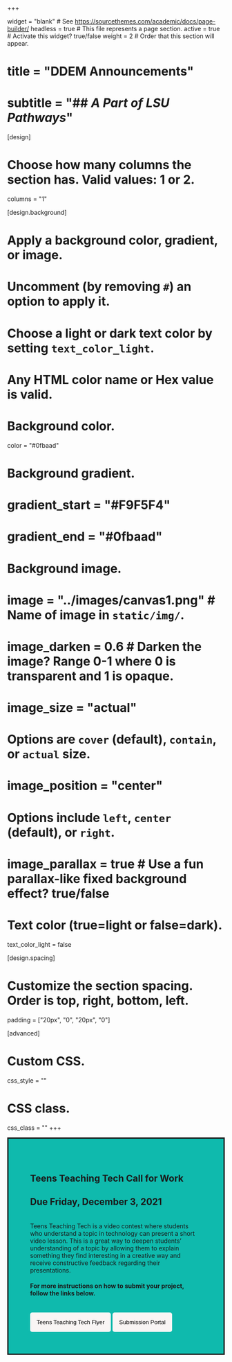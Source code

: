 +++

widget = "blank"  # See https://sourcethemes.com/academic/docs/page-builder/
headless = true  # This file represents a page section.
active = true  # Activate this widget? true/false
weight = 2  # Order that this section will appear.

# title = "DDEM Announcements"
# subtitle = "## *A Part of LSU Pathways*"

[design]
  # Choose how many columns the section has. Valid values: 1 or 2.
  columns = "1"

[design.background]
  # Apply a background color, gradient, or image.
  #   Uncomment (by removing `#`) an option to apply it.
  #   Choose a light or dark text color by setting `text_color_light`.
  #   Any HTML color name or Hex value is valid.

  # Background color.
   color = "#0fbaad"
  
  # Background gradient.
   # gradient_start = "#F9F5F4"
   # gradient_end = "#0fbaad"
  
  # Background image.
  # image = "../images/canvas1.png"  # Name of image in `static/img/`.
  # image_darken = 0.6  # Darken the image? Range 0-1 where 0 is transparent and 1 is opaque.
  # image_size = "actual" 
   #  Options are `cover` (default), `contain`, or `actual` size.
  # image_position = "center"  
  # Options include `left`, `center` (default), or `right`.
  # image_parallax = true  # Use a fun parallax-like fixed background effect? true/false
  
  # Text color (true=light or false=dark).
  text_color_light = false

[design.spacing]
  # Customize the section spacing. Order is top, right, bottom, left.
  padding = ["20px", "0", "20px", "0"]

[advanced]
 # Custom CSS. 
 css_style = ""
 
 # CSS class.
 css_class = ""
+++
<br>
<div style="background-color:#0fbaad; padding: 50px; border-style: solid;">

## **Teens Teaching Tech Call for Work** 
## Due Friday, December 3, 2021

<br>
Teens Teaching Tech is a video contest where students who understand a topic in technology can present a short video lesson. This is a great way to deepen students’ understanding of a topic by allowing them to explain something they find interesting in a creative way and receive constructive feedback regarding their presentations.  

<br>

#### For more instructions on how to submit your project, follow the links below.
<br>
<a href="../../downloads/T3Flyer.pdf" target="_blank"> <button style= "background-color:#F9F5F4; border: none ; border-radius: 5px; padding: 15px"> Teens Teaching Tech Flyer </button></a> <a href="https://forms.gle/drx4sFo1FPH74AJe7" target="_blank"> <button style= "background-color:#F9F5F4; border: none ; border-radius: 5px; padding: 15px"> Submission Portal</button></a> 
<br>
</div>
<br>